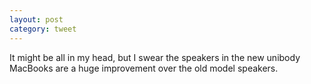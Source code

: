 ```yaml
---
layout: post
category: tweet
---
```

It might be all in my head, but I swear the speakers in the new unibody MacBooks are a huge improvement over the old model speakers.